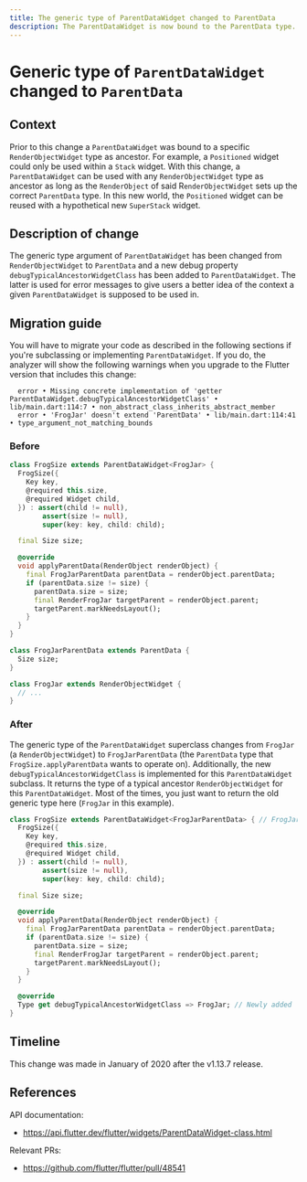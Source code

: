 ```yaml
---
title: The generic type of ParentDataWidget changed to ParentData
description: The ParentDataWidget is now bound to the ParentData type.
---
```


# Generic type of `ParentDataWidget` changed to `ParentData`


## Context

Prior to this change a `ParentDataWidget` was bound to a specific `RenderObjectWidget` type as
ancestor. For example, a `Positioned` widget could only be used within a `Stack` widget. With this
change, a `ParentDataWidget` can be used with any `RenderObjectWidget` type as ancestor as long as
the `RenderObject` of said R`enderObjectWidget` sets up the correct `ParentData` type. In this new
world, the `Positioned` widget can be reused with a hypothetical new `SuperStack` widget.


## Description of change

The generic type argument of `ParentDataWidget` has been changed from `RenderObjectWidget` to
`ParentData` and a new debug property `debugTypicalAncestorWidgetClass` has been added to
`ParentDataWidget`. The latter is used for error messages to give users a better idea of the context
a given `ParentDataWidget` is supposed to be used in.


## Migration guide

You will have to migrate your code as described in the following sections if you're subclassing or
implementing `ParentDataWidget`. If you do, the analyzer will show the following warnings when you
upgrade to the Flutter version that includes this change:

```
  error • Missing concrete implementation of 'getter ParentDataWidget.debugTypicalAncestorWidgetClass' • lib/main.dart:114:7 • non_abstract_class_inherits_abstract_member
  error • 'FrogJar' doesn't extend 'ParentData' • lib/main.dart:114:41 • type_argument_not_matching_bounds
```

### Before

```dart
class FrogSize extends ParentDataWidget<FrogJar> {
  FrogSize({
    Key key,
    @required this.size,
    @required Widget child,
  }) : assert(child != null),
        assert(size != null),
        super(key: key, child: child);

  final Size size;

  @override
  void applyParentData(RenderObject renderObject) {
    final FrogJarParentData parentData = renderObject.parentData;
    if (parentData.size != size) {
      parentData.size = size;
      final RenderFrogJar targetParent = renderObject.parent;
      targetParent.markNeedsLayout();
    }
  }
}

class FrogJarParentData extends ParentData {
  Size size;
}

class FrogJar extends RenderObjectWidget {
  // ...
}
```

### After

The generic type of the `ParentDataWidget` superclass changes from `FrogJar` (a
`RenderObjectWidget`) to `FrogJarParentData` (the `ParentData` type that `FrogSize.applyParentData`
wants to operate on). Additionally, the new `debugTypicalAncestorWidgetClass` is implemented for
this `ParentDataWidget` subclass. It returns the type of a typical ancestor `RenderObjectWidget` for
this `ParentDataWidget`. Most of the times, you just want to return the old generic type here
(`FrogJar` in this example).

```dart
class FrogSize extends ParentDataWidget<FrogJarParentData> { // FrogJar changed to FrogJarParentData
  FrogSize({
    Key key,
    @required this.size,
    @required Widget child,
  }) : assert(child != null),
        assert(size != null),
        super(key: key, child: child);

  final Size size;

  @override
  void applyParentData(RenderObject renderObject) {
    final FrogJarParentData parentData = renderObject.parentData;
    if (parentData.size != size) {
      parentData.size = size;
      final RenderFrogJar targetParent = renderObject.parent;
      targetParent.markNeedsLayout();
    }
  }

  @override
  Type get debugTypicalAncestorWidgetClass => FrogJar; // Newly added
}
```


## Timeline

This change was made in January of 2020 after the v1.13.7 release.


## References

API documentation:
* https://api.flutter.dev/flutter/widgets/ParentDataWidget-class.html

Relevant PRs:
* https://github.com/flutter/flutter/pull/48541
